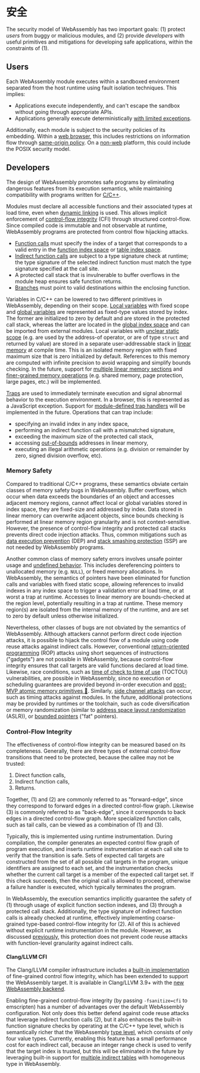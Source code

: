 # 安全

The security model of WebAssembly has two important goals: (1) protect *users*
from buggy or malicious modules, and (2) provide *developers* with useful
primitives and mitigations for developing safe applications, within the
constraints of (1).

## Users

Each WebAssembly module executes within a sandboxed environment separated from
the host runtime using fault isolation techniques. This implies:

  * Applications execute independently, and can't escape the sandbox without
  going through appropriate APIs.
  * Applications generally execute deterministically
  [with limited exceptions](Nondeterminism.md).

Additionally, each module is subject to the security policies of its embedding.
Within a [web browser](Web.md), this includes restrictions on information flow
through [same-origin policy][]. On a [non-web](NonWeb.md) platform, this could
include the POSIX security model.

## Developers

The design of WebAssembly promotes safe programs by eliminating dangerous
features from its execution semantics, while maintaining compatibility with
programs written for [C/C++](CandC++.md).

Modules must declare all accessible functions and their associated types
at load time, even when [dynamic linking](DynamicLinking.md) is used. This
allows implicit enforcement of [control-flow integrity][] (CFI) through
structured control-flow. Since compiled code is immutable and not observable at
runtime, WebAssembly programs are protected from control flow hijacking attacks.

  * [Function calls](Semantics.md#calls) must specify the index of a target
  that corresponds to a valid entry in the
  [function index space](Modules.md#function-index-space) or
  [table index space](Modules.md#table-index-space).
  * [Indirect function calls](Rationale.md#indirect-calls) are subject to a type
  signature check at runtime; the type signature of the selected indirect
  function must match the type signature specified at the call site.
  * A protected call stack that is invulnerable to buffer overflows in the
  module heap ensures safe function returns.
  * [Branches](Semantics.md#branches-and-nesting) must point to valid
  destinations within the enclosing function.

Variables in C/C++ can be lowered to two different primitives in WebAssembly,
depending on their scope. [Local variables](Semantics.md#local-variables)
with fixed scope and [global variables](Semantics.md#global-variables) are
represented as fixed-type values stored by index. The former are initialized
to zero by default and are stored in the protected call stack, whereas
the latter are located in the [global index space](Modules.md#global-index-space)
and can be imported from external modules. Local variables with
[unclear static scope](Rationale.md#locals) (e.g. are used by the address-of
operator, or are of type `struct` and returned by value) are stored in a separate
user-addressable stack in [linear memory](Semantics.md#linear-memory) at
compile time. This is an isolated memory region with fixed maximum size that is
zero initialized by default. References to this memory are computed with
infinite precision to avoid wrapping and simplify bounds checking. In the future,
support for [multiple linear memory sections](Modules.md#linear-memory-section) and
[finer-grained memory operations](FutureFeatures.md#finer-grained-control-over-memory)
(e.g. shared memory, page protection, large pages, etc.) will be implemented.

[Traps](Semantics.md#traps) are used to immediately terminate execution and
signal abnormal behavior to the execution environment. In a browser, this is
represented as a JavaScript exception. Support for
[module-defined trap handlers](FutureFeatures.md#trappingor-non-trapping-strategies)
will be implemented in the future. Operations that can trap include:

  * specifying an invalid index in any index space,
  * performing an indirect function call with a mismatched signature,
  * exceeding the maximum size of the protected call stack,
  * accessing [out-of-bounds](#Rationale.md#out-of-bounds) addresses in linear
  memory,
  * executing an illegal arithmetic operations (e.g. division or remainder by
  zero, signed division overflow, etc).

### Memory Safety
Compared to traditional C/C++ programs, these semantics obviate certain classes
of memory safety bugs in WebAssembly. Buffer overflows, which occur when data
exceeds the boundaries of an object and accesses adjacent memory regions, cannot
affect local or global variables stored in index space, they are fixed-size and
addressed by index. Data stored in linear memory can overwrite adjacent objects,
since bounds checking is performed at linear memory region granularity and is
not context-sensitive. However, the presence of control-flow integrity and
protected call stacks prevents direct code injection attacks. Thus,
common mitigations such as [data execution prevention][] (DEP) and
[stack smashing protection][] (SSP) are not needed by WebAssembly programs.

Another common class of memory safety errors involves unsafe pointer usage and
[undefined behavior](CandC++.md#undefined-behavior). This includes dereferencing
pointers to unallocated memory (e.g. `NULL`), or freed memory allocations. In
WebAssembly, the semantics of pointers have been eliminated for function calls
and variables with fixed static scope, allowing references to invalid indexes in
any index space to trigger a validation error at load time, or at worst a trap
at runtime. Accesses to linear memory are bounds-checked at the region level,
potentially resulting in a trap at runtime. These memory region(s) are isolated
from the internal memory of the runtime, and are set to zero by default unless
otherwise initialized.

Nevertheless, other classes of bugs are not obviated by the semantics of
WebAssembly. Although attackers cannot perform direct code injection attacks,
it is possible to hijack the control flow of a module using code reuse attacks
against indirect calls. However, conventional [return-oriented programming][]
(ROP) attacks using short sequences of instructions ("gadgets") are not possible
in WebAssembly, because control-flow integrity ensures that call targets are
valid functions declared at load time. Likewise, race conditions, such as
[time of check to time of use][] (TOCTOU) vulnerabilities, are possible in
WebAssembly, since no execution or scheduling guarantees are provided beyond
in-order execution and [post-MVP atomic memory primitives
:unicorn:][future threads].
Similarly, [side channel attacks][] can occur, such as timing attacks against
modules. In the future, additional protections may be provided by runtimes or
the toolchain, such as code diversification or memory randomization (similar to
[address space layout randomization][] (ASLR)), or [bounded pointers][] ("fat"
pointers).

### Control-Flow Integrity
The effectiveness of control-flow integrity can be measured based on its
completeness. Generally, there are three types of external control-flow
transitions that need to be protected, because the callee may not be trusted:
  1. Direct function calls,
  2. Indirect function calls,
  3. Returns.

Together, (1) and (2) are commonly referred to as "forward-edge", since they
correspond to forward edges in a directed control-flow graph. Likewise (3) is
commonly referred to as "back-edge", since it corresponds to back edges in a
directed control-flow graph. More specialized function calls, such as tail
calls, can be viewed as a combination of (1) and (3).

Typically, this is implemented using runtime instrumentation. During
compilation, the compiler generates an expected control flow graph of program
execution, and inserts runtime instrumentation at each call site to verify that
the transition is safe. Sets of expected call targets are constructed from the
set of all possible call targets in the program, unique identifiers are assigned
to each set, and the instrumentation checks whether the current call target is
a member of the expected call target set. If this check succeeds, then the
original call is allowed to proceed, otherwise a failure handler is executed,
which typically terminates the program.

In WebAssembly, the execution semantics implicitly guarantee the safety of (1)
through usage of explicit function section indexes, and (3) through a protected
call stack. Additionally, the type signature of indirect function calls is
already checked at runtime, effectively implementing coarse-grained type-based
control-flow integrity for (2). All of this is achieved without explicit runtime
instrumentation in the module. However, as discussed
[previously](#memory-safety), this protection does not prevent code reuse
attacks with function-level granularity against indirect calls.

#### Clang/LLVM CFI
The Clang/LLVM compiler infrastructure includes a [built-in implementation] of
fine-grained control flow integrity, which has been extended to support the
WebAssembly target. It is available in Clang/LLVM 3.9+ with the
[new WebAssembly backend].

Enabling fine-grained control-flow integrity (by passing `-fsanitize=cfi` to
emscripten) has a number of advantages over the default WebAssembly
configuration. Not only does this better defend against code reuse attacks that
leverage indirect function calls (2), but it also enhances the built-in function
signature checks by operating at the C/C++ type level, which is semantically
richer that the WebAssembly [type level](Semantics.md#types), which consists
of only four value types. Currently, enabling this feature has a small
performance cost for each indirect call, because an integer range check is
used to verify that the target index is trusted, but this will be eliminated in
the future by leveraging built-in support for
[multiple indirect tables](Modules.md#table-index-space) with homogeneous type
in WebAssembly.

  [address space layout randomization]: https://en.wikipedia.org/wiki/Address_space_layout_randomization
  [bounded pointers]: https://en.wikipedia.org/wiki/Bounded_pointer
  [built-in implementation]: http://clang.llvm.org/docs/ControlFlowIntegrity.html
  [control-flow integrity]: https://research.microsoft.com/apps/pubs/default.aspx?id=64250
  [data execution prevention]: https://en.wikipedia.org/wiki/Executable_space_protection
  [forward-edge control-flow integrity]: https://www.usenix.org/node/184460
  [new WebAssembly backend]: https://github.com/WebAssembly/binaryen#cc-source--webassembly-llvm-backend--s2wasm--webassembly
  [return-oriented programming]: https://en.wikipedia.org/wiki/Return-oriented_programming
  [same-origin policy]: https://www.w3.org/Security/wiki/Same_Origin_Policy
  [side channel attacks]: https://en.wikipedia.org/wiki/Side-channel_attack
  [stack smashing protection]: https://en.wikipedia.org/wiki/Buffer_overflow_protection#Random_canaries
  [time of check to time of use]: https://en.wikipedia.org/wiki/Time_of_check_to_time_of_use

[future threads]: FutureFeatures.md#threads